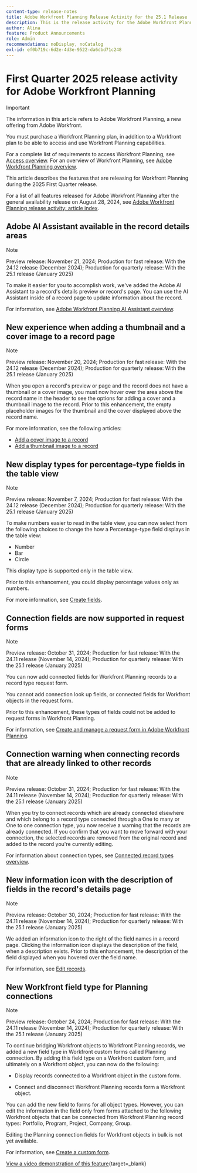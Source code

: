 ```yaml
---
content-type: release-notes
title: Adobe Workfront Planning Release Activity for the 25.1 Release
description: This is the release activity for the Adobe Workfront Planning product for the 2025 First Quarter.
author: Alina
feature: Product Announcements
role: Admin
recommendations: noDisplay, noCatalog
exl-id: ef0b719c-6d2e-4d3e-9522-da6dbd71c248
---
```

# First Quarter 2025 release activity for Adobe Workfront Planning

<!--remove this important intro after the 25.1 release-->

>[!IMPORTANT]
>
>The information in this article refers to Adobe Workfront Planning, a new offering from Adobe Workfront. 
>
>You must purchase a Workfront Planning plan, in addition to a Workfront plan to be able to access and use Workfront Planning capabilities. 
>
>For a complete list of requirements to access Workfront Planning, see [Access overview](/help/quicksilver/planning/access/access-overview.md). 
>For an overview of Workfront Planning, see [Adobe Workfront Planning overview](/help/quicksilver/planning/general/planning-overview.md). 

This article describes the features that are releasing for Workfront Planning during the 2025 First Quarter release. 

<!--keep the sentence below for all future quarterly release pages-->
<!--remove the general activity mention after First Quarter 2025 is released-->

For a list of all features released for Adobe Workfront Planning after the general availability release on August 28, 2024, see [Adobe Workfront Planning release activity: article index](/help/quicksilver/product-announcements/product-releases/planning-release-activity/planning-release-activity-article-index.md).

## Adobe AI Assistant available in the record details areas

>[!NOTE]
>
>Preview release: November 21, 2024; Production for fast release: With the 24.12 release (December 2024); Production for quarterly release: With the 25.1 release (January 2025)

To make it easier for you to accomplish work, we've added the Adobe AI Assistant to a record's details preview or record's page. You can use the AI Assistant inside of a record page to update information about the record.

For information, see [Adobe Workfront Planning AI Assistant overview](/help/quicksilver/planning/general/planning-ai-assistant-overview.md).

## New experience when adding a thumbnail and a cover image to a record page

>[!NOTE]
>
>Preview release: November 20, 2024; Production for fast release: With the 24.12 release (December 2024); Production for quarterly release: With the 25.1 release (January 2025)

When you open a record's preview or page and the record does not have a thumbnail or a cover image, you must now hover over the area above the record name in the header to see the options for adding a cover and a thumbnail image to the record. Prior to this enhancement, the empty placeholder images for the thumbnail and the cover displayed above the record name.

For more information, see the following articles:

* [Add a cover image to a record](/help/quicksilver/planning/records/add-a-cover-image-to-a-record.md)
* [Add a thumbnail image to a record](/help/quicksilver/planning/records/add-thumbnails-to-records.md)

## New display types for percentage-type fields in the table view

>[!NOTE]
>
>Preview release: November 7, 2024; Production for fast release: With the 24.12 release (December 2024); Production for quarterly release: With the 25.1 release (January 2025)

To make numbers easier to read in the table view, you can now select from the following choices to change the how a Percentage-type field displays in the table view:

* Number
* Bar
* Circle

This display type is supported only in the table view.

Prior to this enhancement, you could display percentage values only as numbers.

For more information, see [Create fields](/help/quicksilver/planning/fields/create-fields.md).

## Connection fields are now supported in request forms 

>[!NOTE]
>
>Preview release: October 31, 2024; Production for fast release: With the 24.11 release (November 14, 2024); Production for quarterly release: With the 25.1 release (January 2025)

You can now add connected fields for Workfront Planning records to a record type request form. 

You cannot add connection look up fields, or connected fields for Workfront objects in the request form. 

Prior to this enhancement, these types of fields could not be added to request forms in Workfront Planning.  

For information, see [Create and manage a request form in Adobe Workfront Planning](/help/quicksilver/planning/requests/create-request-form.md).

## Connection warning when connecting records that are already linked to other records 

>[!NOTE]
>
>Preview release: October 31, 2024; Production for fast release: With the 24.11 release (November 14, 2024); Production for quarterly release: With the 25.1 release (January 2025)

When you try to connect records which are already connected elsewhere and which belong to a record type connected through a One to many or One to one connection type, you now receive a warning that the records are already connected. If you confirm that you want to move forward with your connection, the selected records are removed from the original record and added to the record you're currently editing.

For information about connection types, see [Connected record types overview](/help/quicksilver/planning/architecture/connect-record-types-overview.md).

## New information icon with the description of fields in the record's details page 

>[!NOTE]
>
>Preview release: October 30, 2024; Production for fast release: With the 24.11 release (November 14, 2024); Production for quarterly release: With the 25.1 release (January 2025)

We added an information icon to the right of the field names in a record page. Clicking the information icon displays the description of the field, when a description exists. Prior to this enhancement, the description of the field displayed when you hovered over the field name.

For information, see [Edit records](/help/quicksilver/planning/records/edit-records.md).

## New Workfront field type for Planning connections 

>[!NOTE]
>
>Preview release: October 24, 2024; Production for fast release: With the 24.11 release (November 14, 2024); Production for quarterly release: With the 25.1 release (January 2025)

To continue bridging Workfront objects to Workfront Planning records, we added a new field type in Workfront custom forms called Planning connection. By adding this field type on a Workfront custom form, and ultimately on a Workfront object, you can now do the following: 

* Display records connected to a Workfront object in the custom form.  

* Connect and disconnect Workfront Planning records form a Workfront object. 

You can add the new field to forms for all object types. However, you can edit the information in the field only from forms attached to the following Workfront objects that can be connected from Workfront Planning record types: Portfolio, Program, Project, Company, Group.  

Editing the Planning connection fields for Workfront objects in bulk is not yet available.  

For information, see [Create a custom form](/help/quicksilver/administration-and-setup/customize-workfront/create-manage-custom-forms/form-designer/design-a-form/design-a-form.md).

[View a video demonstration of this feature](https://video.tv.adobe.com/v/3435633/){target=_blank}
